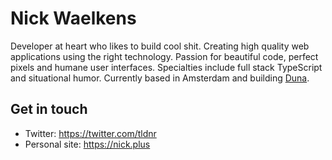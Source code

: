 # Nick Waelkens
Developer at heart who likes to build cool shit. Creating high quality web applications using the right technology. Passion for beautiful code, perfect pixels and humane user interfaces. Specialties include full stack TypeScript and situational humor. Currently based in Amsterdam and building [Duna](https://www.duna.io).

## Get in touch
- Twitter: https://twitter.com/tldnr
- Personal site: https://nick.plus

